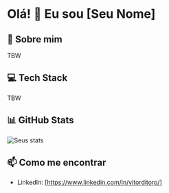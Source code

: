 # Olá! 👋 Eu sou [Seu Nome]

## 🚀 Sobre mim
TBW

## 💻 Tech Stack
TBW

## 📊 GitHub Stats
![Seus stats](https://github-readme-stats.vercel.app/api?username=seuusername&show_icons=true)

## 📫 Como me encontrar
- LinkedIn: [https://www.linkedin.com/in/vitorditoro/]
